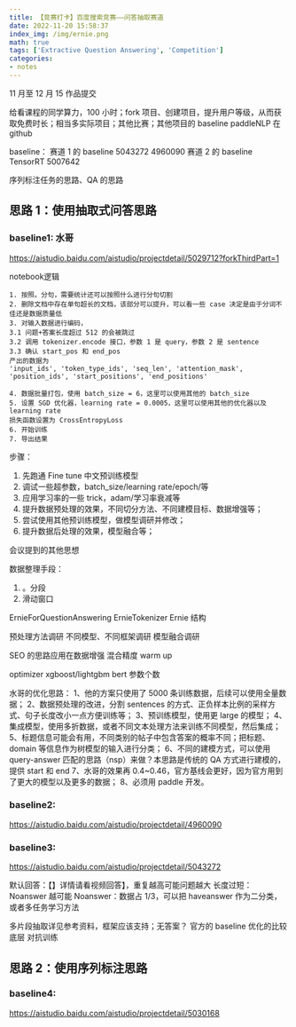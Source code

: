 ```yaml
---
title: 【竞赛打卡】百度搜索竞赛——问答抽取赛道
date: 2022-11-20 15:58:37
index_img: /img/ernie.png
math: true
tags: ['Extractive Question Answering', 'Competition']
categories: 
- notes
---
```


<!--more--->

11 月至 12 月 15 作品提交

给看课程的同学算力，100 小时；fork 项目、创建项目，提升用户等级，从而获取免费时长；相当多实际项目；其他比赛；其他项目的 baseline paddleNLP 在 github

baseline：
赛道 1 的 baseline 5043272 4960090
赛道 2 的 baseline TensorRT 5007642

序列标注任务的思路、QA 的思路

## 思路 1：使用抽取式问答思路

### baseline1: 水哥

https://aistudio.baidu.com/aistudio/projectdetail/5029712?forkThirdPart=1

notebook逻辑

```
1. 按照。分句，需要统计还可以按照什么进行分句切割
2. 删除文档中存在单句超长的文档，该部分可以提升，可以看一些 case 决定是由于分词不佳还是数据质量低
3. 对输入数据进行编码，
3.1 问题+答案长度超过 512 的会被跳过
3.2 调用 tokenizer.encode 接口，参数 1 是 query，参数 2 是 sentence
3.3 确认 start_pos 和 end_pos
产出的数据为
'input_ids', 'token_type_ids', 'seq_len', 'attention_mask', 'position_ids', 'start_positions', 'end_positions'

4. 数据批量打包，使用 batch_size = 6，这里可以使用其他的 batch_size
5. 设置 SGD 优化器，learning rate = 0.0005，这里可以使用其他的优化器以及learning rate
损失函数设置为 CrossEntropyLoss
6. 开始训练
7. 导出结果
```

步骤：
1. 先跑通 Fine tune 中文预训练模型
2. 调试一些超参数，batch_size/learning rate/epoch/等
3. 应用学习率的一些 trick，adam/学习率衰减等
4. 提升数据预处理的效果，不同切分方法、不同建模目标、数据增强等；
5. 尝试使用其他预训练模型，做模型调研并修改；
6. 提升数据后处理的效果，模型融合等；

会议提到的其他思想

数据整理手段：
1. 。分段
2. 滑动窗口

ErnieForQuestionAnswering
ErnieTokenizer
Ernie 结构

预处理方法调研
不同模型、不同框架调研
模型融合调研

SEO 的思路应用在数据增强
混合精度
warm up


optimizer
xgboost/lightgbm
bert 参数个数

水哥的优化思路：
1、他的方案只使用了 5000 条训练数据，后续可以使用全量数据；
2、数据预处理的改进，分割 sentences 的方式、正负样本比例的采样方式、句子长度改小一点方便训练等；
3、预训练模型，使用更 large 的模型；
4、集成模型，使用多折数据，或者不同文本处理方法来训练不同模型，然后集成；
5、标题信息可能会有用，不同类别的帖子中包含答案的概率不同；把标题、domain 等信息作为树模型的输入进行分类；
6、不同的建模方式，可以使用 query-answer 匹配的思路（nsp）来做？本思路是传统的 QA 方式进行建模的，提供 start 和 end
7、水哥的效果再 0.4~0.46，官方基线会更好，因为官方用到了更大的模型以及更多的数据；
8、必须用 paddle 开发。

### baseline2: 

https://aistudio.baidu.com/aistudio/projectdetail/4960090

### baseline3:

https://aistudio.baidu.com/aistudio/projectdetail/5043272

默认回答：【】详情请看视频回答】，重复越高可能问题越大
长度过短：Noanswer 越可能
Noanswer：数据占 1/3，可以把 haveanswer 作为二分类，或者多任务学习方法

多片段抽取详见参考资料，框架应该支持；无答案？
官方的 baseline 优化的比较底层
对抗训练

## 思路 2：使用序列标注思路

### baseline4:

https://aistudio.baidu.com/aistudio/projectdetail/5030168